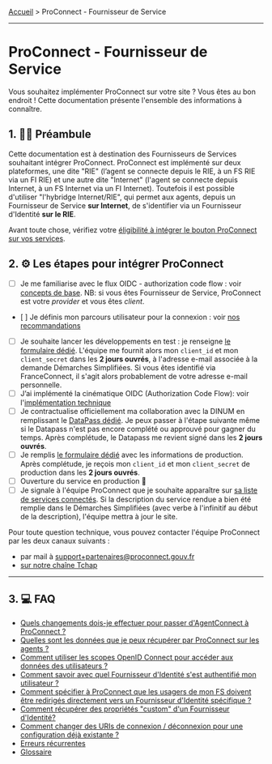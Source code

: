 [Accueil](README.md) > ProConnect - Fournisseur de Service

---

# ProConnect - Fournisseur de Service

Vous souhaitez implémenter ProConnect sur votre site ? Vous êtes au bon endroit ! Cette documentation présente l'ensemble des informations à connaître.

## 1. 👩‍🏫 Préambule

Cette documentation est à destination des Fournisseurs de Services souhaitant intégrer ProConnect. ProConnect est implémenté sur deux plateformes, une dite "RIE" (l’agent se connecte depuis le RIE, à un FS RIE via un FI RIE) et une autre dite "Internet" (l'agent se connecte depuis Internet, à un FS Internet via un FI Internet). Toutefois il est possible d'utiliser "l'hybridge Internet/RIE", qui permet aux agents, depuis un Fournisseur de Service **sur Internet**, de s'identifier via un Fournisseur d'Identité **sur le RIE**.

Avant toute chose, vérifiez votre [éligibilité à intégrer le bouton ProConnect sur vos services](./eligibilite_installation.md).

## 2. ⚙️ Les étapes pour intégrer ProConnect

- [ ] Je me familiarise avec le flux OIDC - authorization code flow : voir [concepts de base](../resources/flux_oidc.md). NB: si vous êtes Fournisseur de Service, ProConnect est votre _provider_ et vous êtes _client_.
- [ ] Je définis mon parcours utilisateur pour la connexion : voir [nos recommandations](./recommandation_parcours.md)
- [ ] Je souhaite lancer les développements en test : je renseigne [le formulaire dédié](https://www.demarches-simplifiees.fr/commencer/demande-creation-fs-fca). L'équipe me fournit alors mon `client_id` et mon `client_secret` dans les **2 jours ouvrés**, à l'adresse e-mail associée à la demande Démarches Simplifiées. Si vous êtes identifié via FranceConnect, il s'agit alors probablement de votre adresse e-mail personnelle.
- [ ] J’ai implémenté la cinématique OIDC (Authorization Code Flow): voir l'[implémentation technique](./implementation_technique.md)
- [ ] Je contractualise officiellement ma collaboration avec la DINUM en remplissant le [DataPass dédié](./datapass-fs.md). Je peux passer à l'étape suivante même si le Datapass n'est pas encore complété ou approuvé pour gagner du temps. Après complétude, le Datapass me revient signé dans les **2 jours ouvrés**.
- [ ] Je remplis [le formulaire dédié](https://www.demarches-simplifiees.fr/commencer/demande-creation-fs-fca) avec les informations de production. Après complétude, je reçois mon `client_id` et mon `client_secret` de production dans les **2 jours ouvrés**.
- [ ] Ouverture du service en production 🚀
- [ ] Je signale à l'équipe ProConnect que je souhaite apparaître sur [sa liste de services connectés](https://www.proconnect.gouv.fr/services). Si la description du service rendue a bien été remplie dans le Démarches Simplifiées (avec verbe à l'infinitif au début de la description), l'équipe mettra à jour le site.

Pour toute question technique, vous pouvez contacter l'équipe ProConnect par les deux canaux suivants :

- par mail à support+partenaires@proconnect.gouv.fr
- [sur notre chaîne Tchap](https://www.tchap.gouv.fr/#/room/!kBghcRpyMNThkFQjdW:agent.dinum.tchap.gouv.fr)

---

## 3. 💻 FAQ

- [Quels changements dois-je effectuer pour passer d'AgentConnect à ProConnect ?](./changement-agentconnect-proconnect-fs.md)
- [Quelles sont les données que je peux récupérer par ProConnect sur les agents ?](./donnees_fournies.md)
- [Comment utiliser les scopes OpenID Connect pour accéder aux données des utilisateurs ?](./scope-claims.md)
- [Comment savoir avec quel Fournisseur d'Identité s'est authentifié mon utilisateur ?](./connaitre-le-fi-utilise.md)
- [Comment spécifier à ProConnect que les usagers de mon FS doivent être redirigés directement vers un Fournisseur d'Identité spécifique ?](./idp_hint_usage.md)
- [Comment récupérer des propriétés "custom" d'un Fournisseur d'Identité?](./custom-scope.md)
- [Comment changer des URIs de connexion / déconnexion pour une configuration déjà existante ?](./implementation_technique.md)
- [Erreurs récurrentes](./troubleshooting-fs.md)
- [Glossaire](../resources/glossaire.md)

